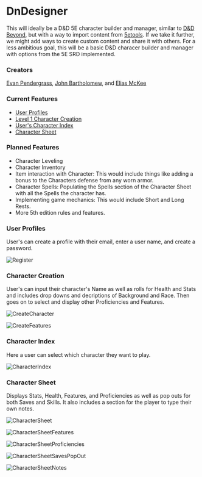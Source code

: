 # DnDesigner
This will ideally be a D&D 5E character builder and manager, similar to [D&D Beyond](https://www.dndbeyond.com/), but with a way to import content from [5etools](https://5e.tools/). If we take it further, we might add ways to create custom content and share it with others. For a less ambitious goal, this will be a basic D&D characer builder and manager with options from the 5E SRD implemented.

### Creators
[Evan Pendergrass](https://github.com/NullPointer1331), [John Bartholomew](https://github.com/JohnnyBee86), and [Elias McKee](https://github.com/ScarlandianProgrammer)

### Current Features

  - [User Profiles](#user-profiles)
  - [Level 1 Character Creation](#character-creation) 
  - [User's Character Index](#character-index)   
  - [Character Sheet](#character-sheet)

### Planned Features

  - Character Leveling
  - Character Inventory
  - Item interaction with Character: This would include things like adding a bonus to the Characters defense from any worn armor.
  - Character Spells: Populating the Spells section of the Character Sheet with all the Spells the character has.
  - Implementing game mechanics: This would include Short and Long Rests.
  - More 5th edition rules and features.

### User Profiles
User's can create a profile with their email, enter a user name, and create a password.

![Register](https://github.com/NullPointer1331/DnDesigner/assets/130700641/0daa17ac-e594-44cb-8725-792f72fc8532)

### Character Creation
User's can input their character's Name as well as rolls for Health and Stats and includes drop downs and decriptions of Background and Race.  Then goes on to select and display other Proficiencies and Features.

![CreateCharacter](https://github.com/NullPointer1331/DnDesigner/assets/130700641/fa1b2a6d-44e9-48d0-82e5-770dfb1e3a14)

![CreateFeatures](https://github.com/NullPointer1331/DnDesigner/assets/130700641/3c0a704d-f66b-4714-8a51-ff266babdf3a)

### Character Index
Here a user can select which character they want to play.

![CharacterIndex](https://github.com/NullPointer1331/DnDesigner/assets/130700641/cadcc096-5cad-4a02-8ef8-bf865f343cb0)

### Character Sheet
Displays Stats, Health, Features, and Proficiencies as well as pop outs for both Saves and Skills.  It also includes a section for the player to type their own notes.

![CharacterSheet](https://github.com/NullPointer1331/DnDesigner/assets/130700641/dfc2ef73-dcf5-4e9f-85b7-84653787935b)

![CharacterSheetFeatures](https://github.com/NullPointer1331/DnDesigner/assets/130700641/97f0f550-f55e-4483-aef5-81581147b89d)

![CharacterSheetProficiencies](https://github.com/NullPointer1331/DnDesigner/assets/130700641/41c8aa30-2d07-4eb2-953f-589434412b1b)

![CharacterSheetSavesPopOut](https://github.com/NullPointer1331/DnDesigner/assets/130700641/134e2e5c-21c1-4ca9-b5e4-2da5505ad5be)

![CharacterSheetNotes](https://github.com/NullPointer1331/DnDesigner/assets/130700641/92477e85-53d1-4250-b4c3-3ae4732db40d)

